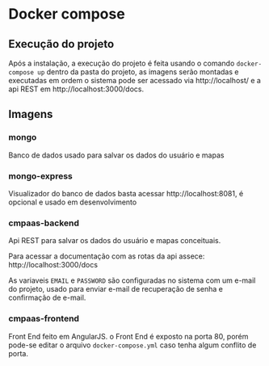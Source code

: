 # Docker compose

## Execução do projeto

Após a instalação, a execução do projeto é feita usando o comando `docker-compose up` dentro da pasta do projeto, as imagens serão montadas e executadas em ordem o sistema pode ser acessado via http://localhost/ e a api REST em http://localhost:3000/docs.


## Imagens

### mongo
Banco de dados usado para salvar os dados do usuário e mapas

### mongo-express
Visualizador do banco de dados basta acessar http://localhost:8081, é opcional e usado em desenvolvimento

### cmpaas-backend
Api REST para salvar os dados do usuário e mapas conceituais.

Para acessar a documentação com as rotas da api assece: http://localhost:3000/docs 

As variaveis `EMAIL` e `PASSWORD` são configuradas no sistema com um e-mail do projeto, usado para enviar e-mail de recuperação de senha e confirmação de e-mail.

### cmpaas-frontend
Front End feito em AngularJS.
o Front End é exposto na porta 80, porém pode-se editar o arquivo `docker-compose.yml` caso tenha algum conflito de porta.
